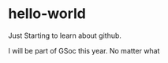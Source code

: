 # hello-world
Just Starting to learn about github.

I will be part of GSoc this year. No matter what
